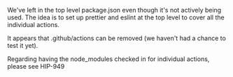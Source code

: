 We've left in the top level package.json even though it's not actively being
used. The idea is to set up prettier and eslint at the top level to cover all
the individual actions.

It appears that .github/actions can be removed (we haven't had a chance to
test it yet).

Regarding having the node_modules checked in for individual actions,
please see HIP-949
